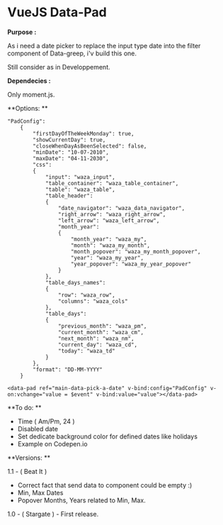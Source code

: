 # VueJS Data-Pad

**Purpose :**

As i need a date picker to replace the input type date into the filter component of Data-greep, i'v build this one.

Still consider as in Developpement.

**Dependecies :**

Only moment.js.

**Options: **

```
"PadConfig":
    {
        "firstDayOfTheWeekMonday": true,
        "showCurrentDay": true,
        "closeWhenDayAsBeenSelected": false,
        "minDate": "10-07-2010",
        "maxDate": "04-11-2030",
        "css":
        {
            "input": "waza_input",
            "table_container": "waza_table_container",
            "table": "waza_table",
            "table_header":
            {
                "date_navigator": "waza_data_navigator",
                "right_arrow": "waza_right_arrow",
                "left_arrow": "waza_left_arrow",
                "month_year":
                {
                    "month_year": "waza_my",
                    "month": "waza_my_month",
                    "month_popover": "waza_my_month_popover",
                    "year": "waza_my_year",
                    "year_popover": "waza_my_year_popover"
                }
            },
            "table_days_names":
            {
                "row": "waza_row",
                "columns": "waza_cols"
            },
            "table_days":
            {
                "previous_month": "waza_pm",
                "current_month": "waza_cm",
                "next_month": "waza_nm",
                "current_day": "waza_cd",
                "today": "waza_td"
            }
        },
        "format": "DD-MM-YYYY"
    }
```

```
<data-pad ref="main-data-pick-a-date" v-bind:config="PadConfig" v-on:vchange="value = $event" v-bind:value="value"></data-pad>
```

**To do: **

- Time ( Am/Pm, 24 )
- Disabled date
- Set dedicate background color for defined dates like holidays
- Example on Codepen.io

**Versions: **

1.1 - ( Beat It )

- Correct fact that send data to component could be empty :)
- Min, Max Dates
- Popover Months, Years related to Min, Max.

1.0 - ( Stargate ) - First release.
